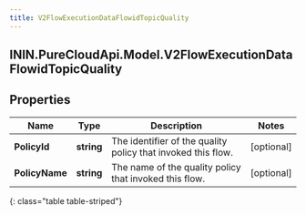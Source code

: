 ```yaml
---
title: V2FlowExecutionDataFlowidTopicQuality
---
```

## ININ.PureCloudApi.Model.V2FlowExecutionDataFlowidTopicQuality

## Properties

|Name | Type | Description | Notes|
|------------ | ------------- | ------------- | -------------|
| **PolicyId** | **string** | The identifier of the quality policy that invoked this flow. | [optional] |
| **PolicyName** | **string** | The name of the quality policy that invoked this flow. | [optional] |
{: class="table table-striped"}


